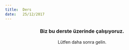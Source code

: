 ```yaml
---
title:  Ders
date:   25/12/2017
---
```


### <center>Biz bu derste üzerinde çalışıyoruz.</center>
<center>Lütfen daha sonra gelin.</center>